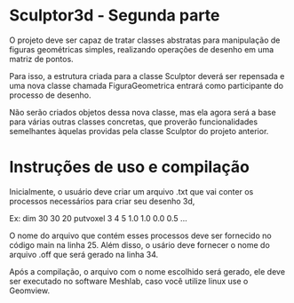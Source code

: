 # Sculptor3d - Segunda parte

O projeto deve ser capaz de tratar classes abstratas para manipulação de figuras geométricas simples, realizando operações de desenho em uma matriz de pontos.

Para isso, a estrutura criada para a classe Sculptor deverá ser repensada e uma nova classe chamada FiguraGeometrica entrará como participante do processo de desenho.

Não serão criados objetos dessa nova classe, mas ela agora será a base para várias outras classes concretas, que proverão funcionalidades semelhantes àquelas providas pela classe Sculptor do projeto anterior.

# Instruções de uso e compilação

Inicialmente, o usuário deve criar um arquivo .txt que vai conter os processos necessários para criar seu desenho 3d, 

Ex:
dim 30 30 20
putvoxel 3 4 5 1.0 1.0 0.0 0.5
...

O nome do arquivo que contém esses processos deve ser fornecido no código main na linha 25. Além disso, o usário deve fornecer o nome do arquivo .off que será gerado na linha 34.

Após a compilação, o arquivo com o nome escolhido será gerado, ele deve ser executado no software Meshlab, caso você utilize linux use o Geomview.

